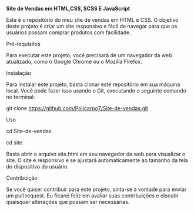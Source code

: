 **Site de Vendas em HTML,CSS, SCSS E JavaScript**

Este é o repositório do meu site de vendas em HTML e CSS. O objetivo deste projeto é criar um site responsivo e fácil de navegar para que os usuários possam comprar produtos com facilidade.

Pré-requisitos

Para executar este projeto, você precisará de um navegador da web atualizado, como o Google Chrome ou o Mozilla Firefox.

Instalação

Para instalar este projeto, basta clonar este repositório em sua máquina local. Você pode fazer isso usando o Git, executando o seguinte comando no terminal:

git clone https://github.com/Policarpo7/Site-de-vendas.git

Uso

cd Site-de-vendas

cd site

Basta abrir o arquivo site.html em seu navegador da web para visualizar o site. O site é responsivo e se ajustará automaticamente ao tamanho da tela do dispositivo do usuário.

Contribuição

Se você quiser contribuir para este projeto, sinta-se à vontade para enviar um pull request. Eu ficarei feliz em avaliar suas contribuições e discutir quaisquer alterações que possam ser necessárias.

